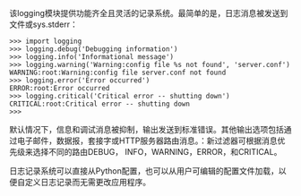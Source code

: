 该logging模块提供功能齐全且灵活的记录系统。最简单的是，日志消息被发送到文件或sys.stderr：

```
>>> import logging
>>> logging.debug('Debugging information')
>>> logging.info('Informational message')
>>> logging.warning('Warning:config file %s not found', 'server.conf')
WARNING:root:Warning:config file server.conf not found
>>> logging.error('Error occurred')
ERROR:root:Error occurred
>>> logging.critical('Critical error -- shutting down')
CRITICAL:root:Critical error -- shutting down
>>>
```

默认情况下，信息和调试消息被抑制，输出发送到标准错误。其他输出选项包括通过电子邮件，数据报，套接字或HTTP服务器路由消息。：新过滤器可根据消息优先级来选择不同的路由DEBUG， INFO，WARNING，ERROR，和CRITICAL。

日志记录系统可以直接从Python配置，也可以从用户可编辑的配置文件加载，以便自定义日志记录而无需更改应用程序。






